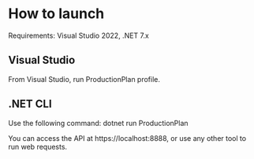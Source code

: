 # How to launch
Requirements: Visual Studio 2022, .NET 7.x
## Visual Studio
From Visual Studio, run ProductionPlan profile.
## .NET CLI
Use the following command: dotnet run ProductionPlan

You can access the API at https://localhost:8888, or use any other tool to run web requests.
